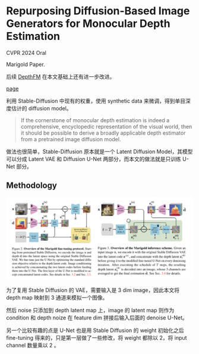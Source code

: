 # Repurposing Diffusion-Based Image Generators for Monocular Depth Estimation

CVPR 2024 Oral

Marigold Paper.

后续 [DepthFM](./[2025%20AAAI]%20DepthFM%20Fast%20Generative%20Monocular%20Depth%20Estimation%20with%20Flow%20Matching.md) 在本文基础上还有进一步改进。

[page](https://marigoldmonodepth.github.io/)

利用 Stable-Diffusion 中现有的权重，使用 synthetic data 来微调，得到单目深度估计的 diffusion model。

> If the cornerstone of monocular depth estimation is indeed a comprehensive, encyclopedic representation of the visual world, then it should be possible to derive a broadly applicable depth estimator from a pretrained image diffusion model.

做法也很简单，Stable-Diffusion 原本就是一个 Latent Diffusion Model，其模型可以分成 Latent VAE 和 Diffusion U-Net 两部分，而本文的做法就是只训练 U-Net 部分。

## Methodology

![marigold](../imgs/marigold.png)

为了复用 Stable Diffusion 的 VAE，需要输入是 3 dim image，因此本文将 depth map 映射到 3 通道来模拟一个图像。

然后 noise 只添加到 depth latent map 上，image 的 latent map 则作为 condition 和 depth noize 在 feature dim 拼接后输入后面的 denoise U-Net。

另一个比较有趣的点是 U-Net 也是用 Stable Diffusion 的 weight 初始化之后 fine-tuning 得来的，只是第一层做了一些修改，将 weight 都除以 2，将 input channel 数量乘以 2 。
